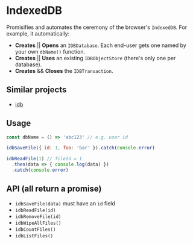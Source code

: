 # IndexedDB

Promisifies and automates the ceremony of the
browser's `IndexedDB`. For example, it automatically:
- **Creates** || **Opens** an `IDBDatabase`. Each end-user gets one named by your own `dbName()` function.
- **Creates** || **Uses** an existing `IDBObjectStore` (there's only one per database).
- **Creates** && **Closes** the `IDBTransaction`.


## Similar projects
- [idb](https://github.com/jakearchibald/idb)


## Usage
```js
const dbName = () => 'abc123' // e.g. user id

idbSaveFile({ id: 1, foo: 'bar' }).catch(console.error)

idbReadFile(1) // fileId = 1
  .then(data => { console.log(data) })
  .catch(console.error)
```

## API (all return a promise)
- `idbSaveFile(data)` must have an `id` field
- `idbReadFile(id)`
- `idbRemoveFile(id)`
- `idbWipeAllFiles()`
- `idbCountFiles()`
- `idbListFiles()`
